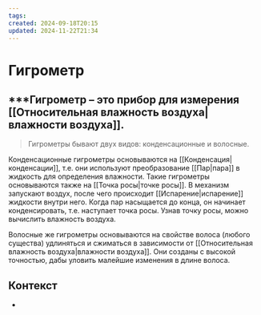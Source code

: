 ```yaml
---
tags: 
created: 2024-09-18T20:15
updated: 2024-11-22T21:34
---
```

# Гигрометр

## ***Гигрометр – это прибор для измерения [[Относительная влажность воздуха|влажности воздуха]].

>Гигрометры бывают двух видов: конденсационные и волосные.

Конденсационные гигрометры основываются на [[Конденсация|конденсации]], т.е. они используют преобразование [[Пар|пара]] в жидкость для определения влажности. Такие гигрометры основываются также на [[Точка росы|точке росы]]. В механизм запускают воздух, после чего происходит [[Испарение|испарение]] жидкости внутри него. Когда пар насыщается до конца, он начинает конденсировать, т.е. наступает точка росы. Узнав точку росы, можно вычислить влажность воздуха.

Волосные же гигрометры основываются на свойстве волоса (любого существа) удлиняться и сжиматься в зависимости от [[Относительная влажность воздуха|влажности воздуха]]. Они созданы с высокой точностью, дабы уловить малейшие изменения в длине волоса. 

## Контекст
- 

